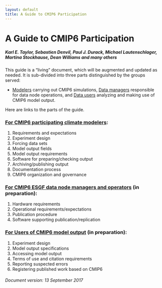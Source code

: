 ```yaml
---
layout: default
title: A Guide to CMIP6 Participation
---
```


# A Guide to CMIP6 Participation
##### Karl E. Taylor, Sebastien Denvil, Paul J. Durack, Michael Lautenschlager, Martina Stockhause, Dean Williams and many others

This guide is a “living” document, which will be augmented and updated as needed. It is sub-divided into three parts distinguished by the groups served:

* [Modelers][modelers] carrying out CMIP6 simulations, [Data managers][dataManagers]
 responsible for data node operations, and [Data users][dataUsers] analyzing and making use of CMIP6 model output.

Here are links to the parts of the guide.


### [For CMIP6 participating climate modelers][modelers]:

1. Requirements and expectations
1. Experiment design
1. Forcing data sets
1. Model output fields
1. Model output requirements
1. Software for preparing/checking output
1. Archiving/publishing output
1. Documentation process
1. CMIP6 organization and governance


### [For CMIP6 ESGF data node managers and operators][dataManagers] (in preparation):

1. Hardware requirements
1. Operational requirements/expectations
1. Publication procedure
1. Software supporting publication/replication


### [For Users of CMIP6 model output][dataUsers] (in preparation):

1. Experiment design
1. Model output specifications
1. Accessing model output
1. Terms of use and citation requirements
1. Reporting suspected errors
1. Registering published work based on CMIP6


###### Document version: 13 September 2017

[modelers]: modelers.html
[dataManagers]: dataManagers.html
[dataUsers]: dataUsers.html